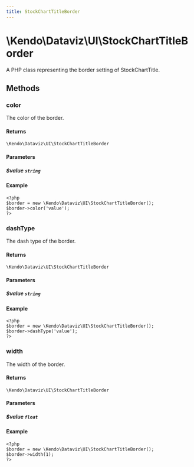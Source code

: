```yaml
---
title: StockChartTitleBorder
---
```


# \Kendo\Dataviz\UI\StockChartTitleBorder

A PHP class representing the border setting of StockChartTitle.


## Methods

### color
The color of the border.

#### Returns
`\Kendo\Dataviz\UI\StockChartTitleBorder`

#### Parameters

##### $value `string`



#### Example 
    <?php
    $border = new \Kendo\Dataviz\UI\StockChartTitleBorder();
    $border->color('value');
    ?>

### dashType
The dash type of the border.

#### Returns
`\Kendo\Dataviz\UI\StockChartTitleBorder`

#### Parameters

##### $value `string`



#### Example 
    <?php
    $border = new \Kendo\Dataviz\UI\StockChartTitleBorder();
    $border->dashType('value');
    ?>

### width
The width of the border.

#### Returns
`\Kendo\Dataviz\UI\StockChartTitleBorder`

#### Parameters

##### $value `float`



#### Example 
    <?php
    $border = new \Kendo\Dataviz\UI\StockChartTitleBorder();
    $border->width(1);
    ?>

